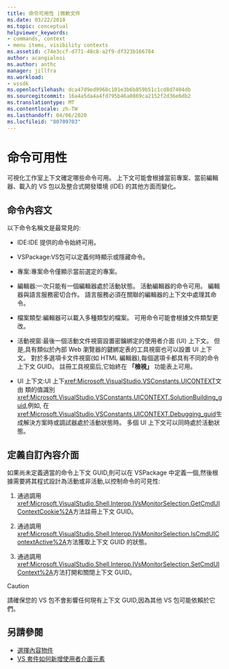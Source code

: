 ```yaml
---
title: 命令可用性 |微軟文件
ms.date: 03/22/2018
ms.topic: conceptual
helpviewer_keywords:
- commands, context
- menu items, visibility contexts
ms.assetid: c74e3ccf-d771-48c8-a2f9-df323b166784
author: acangialosi
ms.author: anthc
manager: jillfra
ms.workload:
- vssdk
ms.openlocfilehash: dca47d9ed9968c101e3b6b859b51c1cd8d7404db
ms.sourcegitcommit: 16a4a5da4a4fd795b46a0869ca2152f2d36e6db2
ms.translationtype: MT
ms.contentlocale: zh-TW
ms.lasthandoff: 04/06/2020
ms.locfileid: "80709703"
---
```

# <a name="command-availability"></a>命令可用性

可視化工作室上下文確定哪些命令可用。 上下文可能會根據當前專案、當前編輯器、載入的 VS 包以及整合式開發環境 (IDE) 的其他方面而變化。

## <a name="command-contexts"></a>命令內容文

以下命令名稱文是最常見的:

- IDE:IDE 提供的命令始終可用。

- VSPackage:VS包可以定義何時顯示或隱藏命令。

- 專案:專案命令僅顯示當前選定的專案。

- 編輯器:一次只能有一個編輯器處於活動狀態。 活動編輯器的命令可用。 編輯器與語言服務密切合作。 語言服務必須在關聯的編輯器的上下文中處理其命令。

- 檔案類型:編輯器可以載入多種類型的檔案。 可用命令可能會根據文件類型更改。

- 活動視窗:最後一個活動文件視窗設置密鑰綁定的使用者介面 (UI) 上下文。 但是,具有類似於內部 Web 瀏覽器的鍵綁定表的工具視窗也可以設置 UI 上下文。 對於多選項卡文件視窗(如 HTML 編輯器),每個選項卡都具有不同的命令上下文 GUID。 註冊工具視窗后,它始終在 **「檢視」** 功能表上可用。

- UI 上下文:UI 上下<xref:Microsoft.VisualStudio.VSConstants.UICONTEXT>文由 類的值識別<xref:Microsoft.VisualStudio.VSConstants.UICONTEXT.SolutionBuilding_guid>,例如, 在<xref:Microsoft.VisualStudio.VSConstants.UICONTEXT.Debugging_guid>生成解決方案時或調試器處於活動狀態時。 多個 UI 上下文可以同時處於活動狀態。

## <a name="define-custom-context-guids"></a>定義自訂內容介面

如果尚未定義適當的命令上下文 GUID,則可以在 VSPackage 中定義一個,然後根據需要將其程式設計為活動或非活動,以控制命令的可見性:

1. 通過調用<xref:Microsoft.VisualStudio.Shell.Interop.IVsMonitorSelection.GetCmdUIContextCookie%2A>方法註冊上下文 GUID。

2. 通過調用<xref:Microsoft.VisualStudio.Shell.Interop.IVsMonitorSelection.IsCmdUIContextActive%2A>方法獲取上下文 GUID 的狀態。

3. 通過調用<xref:Microsoft.VisualStudio.Shell.Interop.IVsMonitorSelection.SetCmdUIContext%2A>方法打開和關閉上下文 GUID。

> [!CAUTION]
> 請確保您的 VS 包不會影響任何現有上下文 GUID,因為其他 VS 包可能依賴於它們。

## <a name="see-also"></a>另請參閱

- [選擇內容物件](../../extensibility/internals/selection-context-objects.md)
- [VS 套件如何新增使用者介面元素](../../extensibility/internals/how-vspackages-add-user-interface-elements.md)
